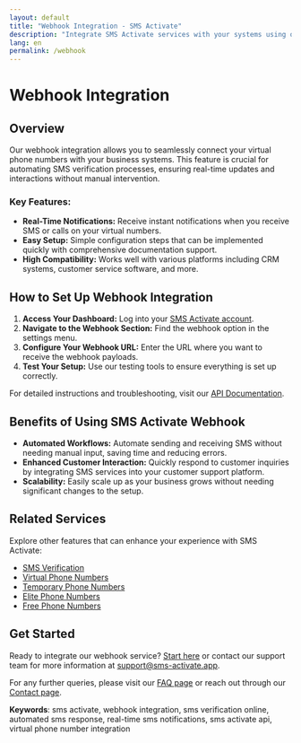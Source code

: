 ```yaml
---
layout: default
title: "Webhook Integration - SMS Activate"
description: "Integrate SMS Activate services with your systems using our robust webhook solutions."
lang: en
permalink: /webhook
---
```


# Webhook Integration

## Overview
Our webhook integration allows you to seamlessly connect your virtual phone numbers with your business systems. This feature is crucial for automating SMS verification processes, ensuring real-time updates and interactions without manual intervention.

### Key Features:
- **Real-Time Notifications:** Receive instant notifications when you receive SMS or calls on your virtual numbers.
- **Easy Setup:** Simple configuration steps that can be implemented quickly with comprehensive documentation support.
- **High Compatibility:** Works well with various platforms including CRM systems, customer service software, and more.

## How to Set Up Webhook Integration

1. **Access Your Dashboard:** Log into your [SMS Activate account](https://sms-activate.app).
2. **Navigate to the Webhook Section:** Find the webhook option in the settings menu.
3. **Configure Your Webhook URL:** Enter the URL where you want to receive the webhook payloads.
4. **Test Your Setup:** Use our testing tools to ensure everything is set up correctly.

For detailed instructions and troubleshooting, visit our [API Documentation](/api-documentation).

## Benefits of Using SMS Activate Webhook

- **Automated Workflows:** Automate sending and receiving SMS without needing manual input, saving time and reducing errors.
- **Enhanced Customer Interaction:** Quickly respond to customer inquiries by integrating SMS services into your customer support platform.
- **Scalability:** Easily scale up as your business grows without needing significant changes to the setup.

## Related Services

Explore other features that can enhance your experience with SMS Activate:

- [SMS Verification](/sms-verification)
- [Virtual Phone Numbers](/virtual-phone-numbers)
- [Temporary Phone Numbers](/temporary-phone-numbers)
- [Elite Phone Numbers](/elite-phone-numbers)
- [Free Phone Numbers](/free-phone-numbers)

## Get Started

Ready to integrate our webhook service? [Start here](/get-started) or contact our support team for more information at [support@sms-activate.app](mailto:support@sms-activate.app).

For any further queries, please visit our [FAQ page](/faq) or reach out through our [Contact page](/contact).

**Keywords**: sms activate, webhook integration, sms verification online, automated sms response, real-time sms notifications, sms activate api, virtual phone number integration